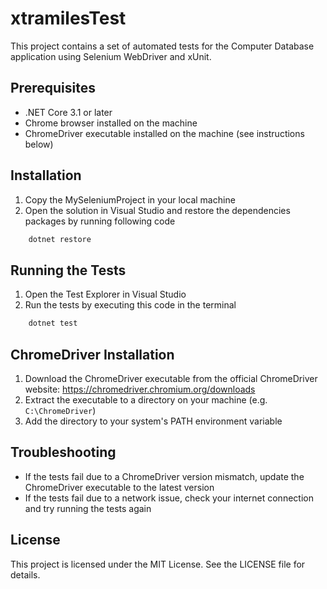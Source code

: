 # xtramilesTest

This project contains a set of automated tests for the Computer Database application using Selenium WebDriver and xUnit.

## Prerequisites

* .NET Core 3.1 or later
* Chrome browser installed on the machine
* ChromeDriver executable installed on the machine (see instructions below)

## Installation

1. Copy the MySeleniumProject in your local machine
2. Open the solution in Visual Studio and restore the dependencies packages by running following code
```bash
    dotnet restore
```

## Running the Tests

1. Open the Test Explorer in Visual Studio
2. Run the tests by executing this code in the terminal
```bash
    dotnet test
```

## ChromeDriver Installation

1. Download the ChromeDriver executable from the official ChromeDriver website: https://chromedriver.chromium.org/downloads
2. Extract the executable to a directory on your machine (e.g. `C:\ChromeDriver`)
3. Add the directory to your system's PATH environment variable

## Troubleshooting

* If the tests fail due to a ChromeDriver version mismatch, update the ChromeDriver executable to the latest version
* If the tests fail due to a network issue, check your internet connection and try running the tests again

## License

This project is licensed under the MIT License. See the LICENSE file for details.
